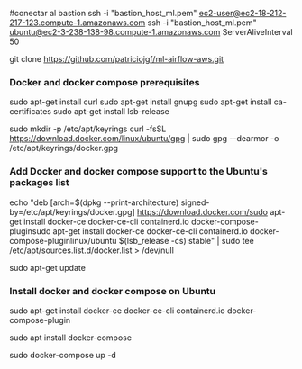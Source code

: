 #conectar al bastion
ssh -i "bastion_host_ml.pem" ec2-user@ec2-18-212-217-123.compute-1.amazonaws.com
ssh -i "bastion_host_ml.pem" ubuntu@ec2-3-238-138-98.compute-1.amazonaws.com
ServerAliveInterval 50


git clone https://github.com/patriciojgf/ml-airflow-aws.git


### Docker and docker compose prerequisites
sudo apt-get install curl
sudo apt-get install gnupg
sudo apt-get install ca-certificates
sudo apt-get install lsb-release

sudo mkdir -p /etc/apt/keyrings
curl -fsSL https://download.docker.com/linux/ubuntu/gpg | sudo gpg --dearmor -o /etc/apt/keyrings/docker.gpg

### Add Docker and docker compose support to the Ubuntu's packages list
echo "deb [arch=$(dpkg --print-architecture) signed-by=/etc/apt/keyrings/docker.gpg] https://download.docker.com/sudo apt-get install docker-ce docker-ce-cli containerd.io docker-compose-pluginsudo apt-get install docker-ce docker-ce-cli containerd.io docker-compose-pluginlinux/ubuntu   $(lsb_release -cs) stable" | sudo tee /etc/apt/sources.list.d/docker.list > /dev/null


sudo apt-get update
 
### Install docker and docker compose on Ubuntu
sudo apt-get install docker-ce docker-ce-cli containerd.io docker-compose-plugin
 
sudo apt  install docker-compose


sudo docker-compose up -d